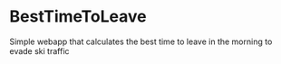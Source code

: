 # BestTimeToLeave
Simple webapp that calculates the best time to leave in the morning to evade ski traffic

